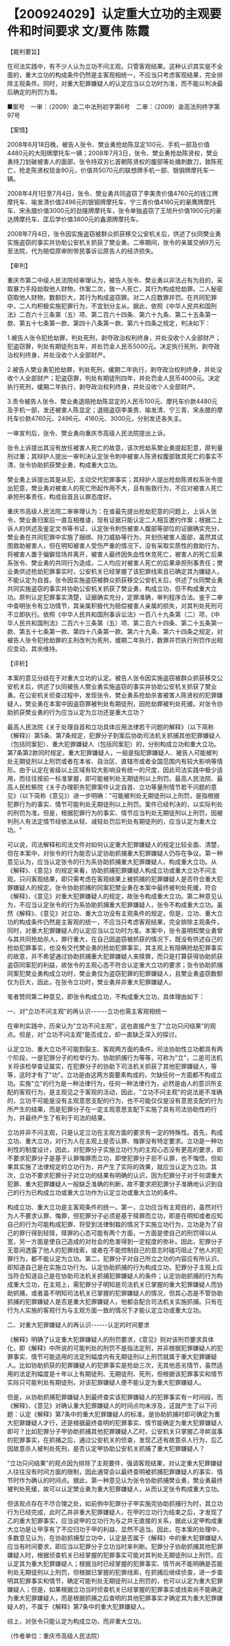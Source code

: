 # 【200924029】认定重大立功的主观要件和时间要求 文/夏伟 陈霞

【裁判要旨】

在司法实践中，有不少人认为立功不问主观，只管客观结果。这种认识其实是不全面的，重大立功的构成条件仍然是主客观相统一，不应当只考虑客观结果，完全排除主观条件。同时，对重大犯罪嫌疑人的认定应当以立功时为准，而不能以判决最后确定的刑罚为准。

■案号　一审：（2009）渝二中法刑初字第6号　二审：（2009）渝高法刑终字第97号

【案情】

2008年6月18日晚，被告人张令、樊业勇抢劫陈显定100元、手机一部及价值4480元的大阳牌摩托车一辆；2008年7月3日，张令、樊业勇抢劫陈贤权，樊业勇持刀划破被害人的面部，张令持双刃匕首朝陈贤权的腹部等处捅刺数刀，致陈死亡，抢走陈贤权现金90元，价值共5070元的联想牌手机一部、银钢牌摩托车一辆。

2008年4月1日至7月4日，张令、樊业勇共同盗窃了李美贵价值4760元的钱江牌摩托车、喻发清价值2496元的银钢牌摩托车、宁三青价值4160元的豪鹰牌摩托车、宋永腊价值3000元的劲隆牌摩托车，张令单独盗窃了王旭升价值1900元的豪达牌摩托车、匡后学价值3800元的鑫源牌摩托车。

2008年7月4日，张令因实施盗窃被群众抓获移交公安机关后，供述了伙同樊业勇实施盗窃的事实并协助公安机关抓获了樊业勇。二审期间，张令的亲属交纳9万元至法院，代为赔偿原审附带民事诉讼原告人的经济损失。

【审判】

重庆市第二中级人民法院经审理认为，被告人张令、樊业勇以非法占有为目的，采取暴力手段劫取他人财物，作案二次，致一人死亡，其行为构成抢劫罪。二人秘密窃取他人财物，数额巨大，其行为构成盗窃罪。对二人应数罪并罚。在共同犯罪中，二人均积极实施犯罪行为，不宜划分主从。据此，依照《中华人民共和国刑法》二百六十三条第（五）项、第二百六十四条、第六十九条、第二十五条第一款、第五十七条第一款、第四十八条第一款、第六十四条之规定，判决如下：

1.被告人张令犯抢劫罪，判处死刑，剥夺政治权利终身，并处没收个人全部财产；犯盗窃罪，判处有期徒刑五年，并处罚金人民币5000元。决定执行死刑，剥夺政治权利终身，并处没收个人全部财产。

2.被告人樊业勇犯抢劫罪，判处死刑，缓期二年执行，剥夺政治权利终身，并处没收个人全部财产；犯盗窃罪，判处有期徒刑四年，并处罚金人民币4000元。决定执行死刑，缓期二年执行，剥夺政治权利终身，并处没收个人全部财产。

3.责令被告人张令、樊业勇退赔抢劫陈显定的人民币100元、摩托车价款4480元及手机一部，发还被害人陈显定；退赔盗窃李美贵、喻发清、宁三青、宋永腊的摩托车价款4760元、2496元、4160元、3000元，分别发还各失主。

一审宣判后，张令、樊业勇向重庆市高级人民法院提出上诉。

张令上诉提出其没有放任被害人死亡的故意，该次抢劫系樊业勇提起犯意，原判量刑过重；其辩护人提出一审判决认定张令刺中被害人陈贤权腹部致其死亡的事实不清，张令协助抓获樊业勇，构成重大立功。

樊业勇上诉提出其是从犯，主动交代犯罪事实；其辩护人提出抢劫陈贤权系张令提出犯意，樊业勇对被害人的死亡所起作用不大，且有施救行为，不应对被害人死亡承担刑事责任，构成自首且认罪态度好。

重庆市高级人民法院二审审理认为：在谁最先提出抢劫犯意的问题上，上诉人张令、樊业勇归案后一直互相推诿，现有证据只能认定二人相互邀约作案；根据二上诉人的供述及鉴定文书等书证，认定张令刺伤被害人腹部等部位的证据确实充分，樊业勇在共同犯罪中实施了捆绑、持刀威胁等行为，并划伤被害人面部，虽然其试图救助被害人，但在明知被害人受伤严重的情况下，没有采取实质性的救助行为，将被害人置于偏僻现场并离开，被害人最终因失血性休克死亡，被害人的死亡后果系张令、樊业勇的共同行为造成，二人均应对被害人死亡的后果承担刑事责任；樊业勇供述抢劫犯罪事实时，公安机关已经掌握了该犯罪线索且已确定其为嫌疑人，不能认定为自首。张令因实施盗窃被群众抓获移交公安机关后，供述了伙同樊业勇共同实施盗窃的事实并协助公安机关抓获了樊业勇，构成立功，但不构成重大立功。原判认定犯罪事实清楚，证据确实充分，定罪准确，审判程序合法。鉴于二审中查明张令有立功情节，其亲属积极代为赔偿被害人亲属的损失，对其判处死刑可不立即执行。依照《中华人民共和国刑事诉讼法》一百八十九条第（二）项，《中华人民共和国刑法》二百六十三条第（五）项、第二百六十四条、第二十五条第一款、第五十七条第一款、第四十八条第一款、第六十九条、第六十四条之规定，对被告人张令犯抢劫罪的主刑改判为死刑，缓期二年执行，数罪并罚执行刑罚作出相应变动，其余维持。

【评析】

本案的意见分歧在于对重大立功的认定。被告人张令因实施盗窃被群众抓获移交公安机关后，供述了伙同被告人樊业勇实施盗窃的事实并协助公安机关抓获了樊业勇。在公安机关侦查过程中，发现张令、樊业勇系抢劫杀害被害人陈贤权的犯罪嫌疑人，樊业勇在本案中因盗窃罪被判处有期徒刑，因抢劫罪被判处死缓。对张令协助抓获樊业勇的行为应当认定为立功还是重大立功？

最高人民法院《关于处理自首和立功具体应用法律若干问题的解释》（以下简称《解释》）第5条、第7条规定，犯罪分子到案后协助司法机关抓捕其他犯罪嫌疑人（包括同案犯）、重大犯罪嫌疑人（包括同案犯）的，分别构成立功和重大立功。第7条第2款同时规定，重大犯罪嫌疑人，一般是指犯罪嫌疑人、被告人可能被判处无期徒刑以上刑罚或者在本省、自治区、直辖市或者全国范围内有较大影响等情形。由于认定在省级以上区域有较大影响没有统一的尺度，因此司法实践中极少适用，而往往按前一标准掌握，即可能被判处无期徒刑以上刑罚。最高人民法院、最高人民检察院《关于办理职务犯罪案件认定自首、立功等量刑情节若干问题的意见》（以下简称《意见》）进一步明确："可能被判处无期徒刑以上刑罚，是指根据犯罪行为的事实、情节可能判处无期徒刑以上刑罚。案件已经判决的，以实际判处的刑罚为准。但是，根据犯罪行为的事实、情节应当判处无期徒刑以上刑罚，因被判刑人有法定情节经依法从轻、减轻处罚后判处有期徒刑的，应当认定为重大立功。"

可以说，司法解释和司法文件对如何认定重大犯罪嫌疑人的规定比较全面、清楚，但在本案中，对张令的行为能否认定协助抓捕重大犯罪嫌疑人仍存在争议。第一种意见认为，应当认定张令的行为系协助抓捕重大犯罪嫌疑人，构成重大立功。从《解释》、《意见》的规定来看，协助抓捕犯罪嫌疑人构成立功或重大立功不问主观，只问客观结果，即只需考虑在客观结果上被抓捕的犯罪嫌疑人是否符合重大犯罪嫌疑人的规定。张令协助抓捕的同案犯樊业勇在本案中最终被判处死缓，符合《解释》、《意见》对重大犯罪嫌疑人的规定，故张令构成重大立功。第二种意见认为，不应当认定张令的行为系协助抓捕重大犯罪嫌疑人，张令不构成重大立功。虽然《解释》、《意见》对立功、重大立功没有主观条件的规定，但是，立功、重大立功的构成条件仍然是主客观的统一，不应当只考虑客观结果，完全排除主观条件，同时，对重大犯罪嫌疑人的认定应当以立功时为准。本案中，张令虽明知樊业勇曾与其共同抢劫杀人，罪行重大，在自己因盗窃被抓获的情况下，既没有供述自己的抢劫犯罪事实，也没有交代樊业勇的抢劫犯罪事实，其主观上有隐瞒抢劫犯罪事实的故意，并不希望通过协助抓捕重大犯罪嫌疑人来赎罪，而只是打算获得协助抓获盗窃同案犯的利益，故张令的主观心态不符合认定重大立功的要求；张令协助抓捕同案犯樊业勇构成立功时，樊业勇仅为盗窃犯罪的犯罪嫌疑人，且樊业勇盗窃数额仅为巨大，因此，在张令立功时，樊业勇并非重大犯罪嫌疑人。

笔者赞同第二种意见，即张令构成立功，不构成重大立功，具体理由如下：

一、对"立功不问主观"的再认识------立功也需主客观相统一

在审判实践中，历来认为"立功不问主观"，这也直接产生了"立功只问结果"的观点。但是，对"立功不问主观"能否成立，却一直缺乏深入的探讨。

认定立功、重大立功不可能割裂主、客观两方面的条件。司法协助性立功都具有两个阶段，一是犯罪分子的检举行为、协助抓捕行为等等，可称为"立"，二是司法机关将该检举查证属实，在犯罪分子的协助下司法机关抓获了其他犯罪嫌疑人，等等，这时才有了"功"。立功是由这两方面要素构成的，欠缺任何一方面都不构成立功。实施"立"的行为是一种法律行为，任何一种法律行为，必然是由人的意识所支配的客观行为，是主观见之于客观的活动，因此，"立功不问主观"的说法是不准确的，立功不可能是没有主观意思支配的行为，也不可能仅仅是没有意思支配的行为所产生的结果，而是犯罪分子在一定主观意思支配下实施了具有司法协助性的行为，并最终产生了有利于司法的结果。

立功并非不问主观，只是认定立功在主观方面的要求有一定的特殊性。首先，构成立功、重大立功，对行为人在主观上是否认罪、悔罪没有特定要求。立功是一种功利性的制度设计，因此，对犯罪分子实施立功行为的主观心态没有更高的要求，即不要求犯罪分子是基于认罪悔罪而立功，即使犯罪分子拒不认罪，也不悔悟，但如果其实施了法律规定的立功行为，并产生了实际的效果，就应当认定为立功。其次，立功不要求犯罪分子对立功的结果有明确的认识，因为犯罪分子对于何谓重大犯罪、重大犯罪嫌疑人一般缺乏准确的判断，故不要求把犯罪分子准确地认识到自己的行为已构成立功或重大立功作为认定立功或重大立功的条件。

构成立功、重大立功是主客观条件的统一。第一，立功应当有主观目的，虽然对行为人不要求认罪、悔罪，但犯罪分子必须是基于赎罪而立功，即是在明知或者应知自己的行为可能构成犯罪、将受到法律制裁的情况下实施立功行为，立功是为了自己的罪行得到轻赎，赎罪的心态可能有两个方面，一方面是使自己的刑罚得以从宽，另一方面是使自己造成的对社会的危害得到一定程度的弥补。因此，犯罪分子无意间透露了他人的犯罪线索，或者在不能控制自己的意志时碰巧阻止了他人的犯罪行为，都不能认定为立功。第二，犯罪分子对自己所立之功的内容应有所认识，即知道自己是在实施立功行为。认定协助抓捕的行为构成立功，犯罪分子主观上应当符合知道自己是在协助司法机关抓捕犯罪嫌疑人的条件；认定协助抓捕的行为构成重大立功，在主观上，需犯罪分子明知是司法机关已掌握的重大犯罪嫌疑人而协助抓捕，或者虽不明知司法机关已掌握的犯罪嫌疑人的情况，但其心态是不管协助抓捕的犯罪嫌疑人是否是重大犯罪嫌疑人，他都会配合司法机关实施抓捕。只有在行为人实施的客观行为与主观方面一致的情况下才能认定立功或重大立功。

二、对重大犯罪嫌疑人的再认识------认定的时间要求

《解释》明确了认定重大犯罪嫌疑人的刑罚要求，《意见》则对该刑罚要求具体化，即《解释》中所说的可能判处的刑罚不是指法定刑，并非根据犯罪嫌疑人的犯罪事实、情节可能适用的法定刑幅度内有无期徒刑以上刑罚就属于重大犯罪嫌疑人。比如协助抓获的犯罪嫌疑人的犯罪事实是抢劫三次，无其他恶劣情节，虽然适用的法定刑幅度是十年以上有期徒刑、无期徒刑、死刑，但根据该犯罪事实和情节实际只可能判处有期徒刑，对该犯罪嫌疑人便不能认定为重大犯罪嫌疑人。

但是，从协助抓捕犯罪嫌疑人到最终查实该犯罪嫌疑人的犯罪事实有一时间段，而《解释》、《意见》对确认重大犯罪嫌疑人的时间点均未涉及，这就产生了以下问题：认定《解释》第7条中的重大犯罪嫌疑人的标准，是协助抓捕时即可确定为重大犯罪嫌疑人才行，还是根据最终查明的犯罪事实、情节能确定为重大犯罪嫌疑人即可？比如犯罪分子甲协助抓捕其他犯罪嫌疑人乙时，公安机关只掌握乙寻衅滋事的犯罪事实，在抓捕之后，通过公安机关的侦查，发现乙还有故意杀人行为，后乙因故意杀人被判处死刑，是否认定甲协助公安机关抓捕了重大犯罪嫌疑人？

"立功只问结果"的观点因为排除了主观要件，强调客观结果，对认定重大犯罪嫌疑人往往没有时间方面的限制，因此通常会以最终查明被抓捕犯罪嫌疑人的事实、情节时作为确认的时间点。据此，第一种意见认为张令协助抓捕樊业勇，樊业勇最终被判处死缓，故可以认定樊业勇为重大犯罪嫌疑人，从而认定张令构成重大立功。

但该观点存在不尽合理之处，如前例中犯罪分子甲实施完协助抓捕行为时，其立功行为已经完成，此时乙并非重大犯罪嫌疑人，在甲的立功行为结束之后，才发现了乙的重大犯罪事实，应当说甲的立功行为与之并无直接的关系，据此认定甲构成重大立功是让甲享有了不应归功于甲的利益，显然不适当。因此，在本案的处理中，多数意见认为，在协助抓捕型立功中，认定是否属于《解释》中的重大犯罪嫌疑人应当有时间要求，即应当以犯罪分子立功当时来判断。犯罪分子协助抓捕其他犯罪嫌疑人时，根据侦查机关已经掌握的犯罪事实可能对其判处无期徒刑以上刑罚，应认定其为重大犯罪嫌疑人；根据当时已经掌握的犯罪事实、情节尚不能明确是否能判处无期徒刑以上刑罚，但根据已掌握的犯罪线索，在抓捕后继续侦查，进一步查明其犯罪事实和情节，确定可能判处无期徒刑以上刑罚的，也可以认定为重大犯罪嫌疑人；但是，如果根据立功当时侦查机关已经掌握的犯罪事实或线索尚不能确定为重大犯罪嫌疑人，而是根据抓捕之后查明的其他犯罪事实才确定其为重大犯罪嫌疑人的，不属于《解释》第7条中的重大犯罪嫌疑人。

综上，对张令只能认定为构成立功，而非重大立功。

（作者单位：重庆市高级人民法院）